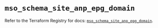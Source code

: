 # `mso_schema_site_anp_epg_domain`

Refer to the Terraform Registry for docs: [`mso_schema_site_anp_epg_domain`](https://registry.terraform.io/providers/ciscodevnet/mso/1.5.3/docs/resources/schema_site_anp_epg_domain).
